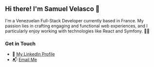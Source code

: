 ## Hi there! I'm Samuel Velasco 👋

I'm a Venezuelan Full-Stack Developer currently based in France. My passion lies in crafting engaging and functional web experiences, and I particularly enjoy working with technologies like React and Symfony. 👨‍💻

### Get in Touch

- :briefcase: [My LinkedIn Profile](https://www.linkedin.com/in/samuel-velasco7/)
- 📬 [Email Me](mailto:samuelvelasco2698@gmail.com)
